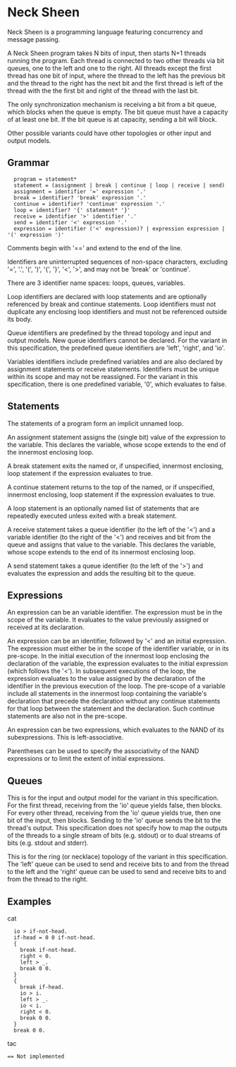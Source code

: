 Neck Sheen
==========
Neck Sheen is a programming language featuring concurrency and message
passing.

A Neck Sheen program takes N bits of input, then starts N+1 threads
running the program.  Each thread is connected to two other threads
via bit queues, one to the left and one to the right.  All threads
except the first thread has one bit of input, where the thread to the
left has the previous bit and the thread to the right has the next
bit and the first thread is left of the thread with the the first bit
and right of the thread with the last bit.

The only synchronization mechanism is receiving a bit from a bit queue,
which blocks when the queue is empty.  The bit queue must have a capacity
of at least one bit.  If the bit queue is at capacity, sending a bit
will block.

Other possible variants could have other topologies or other input and
output models.

Grammar
-------
```
  program = statement*
  statement = (assignment | break | continue | loop | receive | send)
  assignment = identifier '=' expression '.'
  break = identifier? 'break' expression '.'
  continue = identifier? 'continue' expression '.'
  loop = identifier? '{' statement* '}'
  receive = identifier '>' identifier '.'
  send = identifier '<' expression '.'
  expression = identifier ('<' expression)? | expression expression | '(' expression ')'
```

Comments begin with '==' and extend to the end of the line.

Identifiers are uninterrupted sequences of non-space characters, excluding
'=', '.', '(', ')', '{', '}', '<', '>', and may not be 'break' or 'continue'.

There are 3 identifier name spaces: loops, queues, variables.

Loop identifiers are declared with loop statements and are optionally
referenced by break and continue statements.  Loop identifiers must not
duplicate any enclosing loop identifiers and must not be referenced outside
its body.

Queue identifiers are predefined by the thread topology and input and output
models.  New queue identifiers cannot be declared.  For the variant in this
specification, the predefined queue identifiers are 'left', 'right', and 'io'.

Variables identifiers include predefined variables and are also declared by
assignment statements or receive statements.  Identifiers must be unique
within its scope and may not be reassigned.  For the variant in this
specification, there is one predefined variable, '0', which evaluates to false.

Statements
----------
The statements of a program form an implicit unnamed loop.

An assignment statement assigns the (single bit) value of the expression to
the variable.  This declares the variable, whose scope extends to the end
of the innermost enclosing loop.

A break statement exits the named or, if unspecified, innermost enclosing,
loop statement if the expression evaluates to true.

A continue statement returns to the top of the named, or if unspecified,
innermost enclosing, loop statement if the expression evaluates to true.

A loop statement is an optionally named list of statements that are repeatedly
executed unless exited with a break statement.

A receive statement takes a queue identifier (to the left of the '<') and
a variable identifier (to the right of the '<') and receives and bit from the
queue and assigns that value to the variable.  This declares the variable,
whose scope extends to the end of its innermost enclosing loop.

A send statement takes a queue identifier (to the left of the '>') and
evaluates the expression and adds the resulting bit to the queue.

Expressions
-----------
An expression can be an variable identifier.  The expression must be in the
scope of the variable.  It evaluates to the value previously assigned or
received at its declaration.

An expression can be an identifier, followed by '<' and an initial expression.
The expression must either be in the scope of the identifier variable, or
in its pre-scope.  In the initial execution of the innermost loop enclosing the
declaration of the variable, the expression evaluates to the initial
expression (which follows the '<').  In subsequent executions of the loop,
the expression evaluates to the value assigned by the declaration of the
identifier in the previous execution of the loop.  The pre-scope of a variable
include all statements in the innermost loop containing the variable's
declaration that precede the declaration without any continue statements
for that loop between the statement and the declaration.  Such continue
statements are also not in the pre-scope.

An expression can be two expressions, which evaluates to the NAND of its
subexpressions.  This is left-associative.

Parentheses can be used to specify the associativity of the NAND expressions
or to limit the extent of initial expressions.

Queues
------
This is for the input and output model for the variant in this
specification.  For the first thread, receiving from the 'io' queue yields
false, then blocks.  For every other thread, receiving from the 'io' queue
yields true, then one bit of the input, then blocks.  Sending to the 'io'
queue sends the bit to the thread's output.  This specification does not
specify how to map the outputs of the threads to a single stream of bits
(e.g. stdout) or to dual streams of bits (e.g. stdout and stderr).

This is for the ring (or necklace) topology of the variant in this
specification.  The 'left' queue can be used to send and receive bits to
and from the thread to the left and the 'right' queue can be used to send
and receive bits to and from the thread to the right.

Examples
--------
cat
```
  io > if-not-head.
  if-head = 0 0 if-not-head.
  {
    break if-not-head.
    right < 0.
    left > _.
    break 0 0.
  }
  {
    break if-head.
    io > i.
    left > _.
    io < i.
    right < 0.
    break 0 0.
  }
  break 0 0.
```

tac
```
== Not implemented
```
